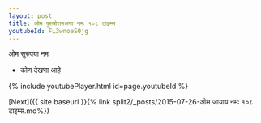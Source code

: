 ```yaml
---
layout: post
title: ओम पुरुषोत्तमअया नमः १०८ टाइम्स
youtubeId: FL3wnoeS0jg
---
```

 
 
 ओम सुरुपया नमः  
 
 -  कोण देखणा आहे 
 
  
 
  
 
 
 
 
 
 


{% include youtubePlayer.html id=page.youtubeId %}
 
[Next]({{ site.baseurl }}{% link  split2/_posts/2015-07-26-ओम जायाय नमः १०८ टाइम्स.md%})
 
